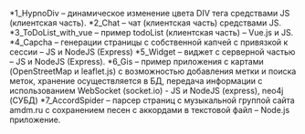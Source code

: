 *1_HypnoDiv – динамическое изменение цвета DIV тега средствами JS (клиентская часть).
*2_Chat – чат (клиентская часть) средствами JS.
*3_ToDoList_with_vue – пример todoList (клиентская часть) – Vue.js и JS.
*4_Capcha – генерации страницы с собственной капчей с привязкой к сессии – JS и NodeJS (Express)
*5_Widget – виджет с серверной частью – JS и NodeJS (Express).
*6_Gis – пример приложения с картами (OpenStreetMap и leaflet.js) с возможностью добавления метки и поиска меток, хранение осуществляется в БД, передача информации с использованием WebSocket (socket.io) - JS и NodeJS (express), neo4j (СУБД)
*7_AccordSpider –  парсер страниц с музыкальной группой сайта amdm.ru с сохранением песен с аккордами в текстовой файл – Node.js приложение.